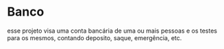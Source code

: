 # Banco
esse projeto visa uma conta bancária de uma ou mais pessoas e os testes para os mesmos, contando deposito, saque, emergência, etc.
